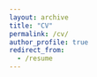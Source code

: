 ```yaml
---
layout: archive
title: "CV"
permalink: /cv/
author_profile: true
redirect_from:
  - /resume
---
```


<!-- {% include base_path %}

Education
======
* **Ph.D** at [College of Computer Science and Technology](http://cs.ustc.edu.cn/main.htm), [University of Science and Technology of China (USTC)](https://www.ustc.edu.cn)
  * 2016.09 to 2021.06, Hefei, Anhui
  * Major: Computer system architecture
  * Supervisor: Prof. [Yinlong Xu](https://cs.ustc.edu.cn/2020/0828/c23235a460084/page.htm) and Prof. [Yongkun Li](http://staff.ustc.edu.cn/~ykli/).
* **B.S.** at [Computer Science and Technology](https://cst.dhu.edu.cn), [Donghua University (DHU)](https://www.dhu.edu.cn)
  * 2012.09 to 2016.06, Shanghai
  * Major: Computer Science and Technology


Work experience
======
* 2023.08 to Present: **Assistant Professor**
  * College of Software at Zhejiang University
  * Team: [DATA INTELLIGENCE LABORATORY OF ZHEJIANG UNIVERSITY](http://www.cst.zju.edu.cn/_upload/article/files/8f/d5/7c78aa344b9e9b2d40f3ab475871/1d750d96-4a50-48d2-a7ba-c84626196796.pdf)

* 2021.07 to 2023.07: **Postdoc**
  * College of Computer Science and Technology at Zhejiang University
  * Supervisor: [Shuibing He](https://person.zju.edu.cn/heshuibing)

Students
======
* Zihan Liu, PhD, started in 2024,
* Enyuan Chen, PhD, started in 2025,

* Zhengzhao Feng, Master, started in 2023,
* Tianxing Wang, Master, started in 2023,

* Yizhen Wang, Master, started in 2024,
* Xianzhe Zheng, Master, started in 2024,
* Hanwen Liu, Master, started in 2024,
* Zeyu Li, Master, started in 2024,

* Songhua Zhou, Master, started in 2025,
* Jiaqi Li, Master, started in 2025,
* Yilu Wang, Master, started in 2025,
* Wensong Liu, Master, started in 2025, -->